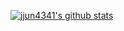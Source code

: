 [![jjun4341's github stats](https://github-readme-stats.vercel.app/api?username=peanut)](https://github.com/jjun4341)
